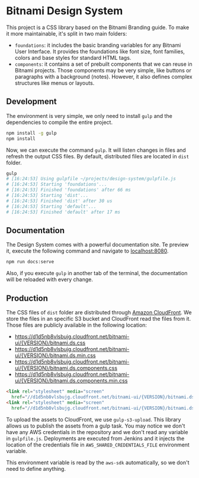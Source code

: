 # Bitnami Design System

This project is a CSS library based on the Bitnami Branding guide. To make it more maintainable, it's split in two main folders:

* `foundations`: it includes the basic branding variables for any Bitnami User Interface. It provides the foundations like font size, font families, colors and base styles for standard HTML tags.
* `components`: it contains a set of prebuilt components that we can reuse in Bitnami projects. Those components may be very simple, like buttons or paragraphs with a background (notes). However, it also defines complex structures like menus or layouts.

## Development

The environment is very simple, we only need to install `gulp` and the dependencies to compile the entire project.

```sh
npm install -g gulp
npm install
```

Now, we can execute the command `gulp`. It will listen changes in files and refresh the output CSS files. By default, distributed files are located in `dist` folder.

```sh
gulp
# [16:24:53] Using gulpfile ~/projects/design-system/gulpfile.js
# [16:24:53] Starting 'foundations'...
# [16:24:53] Finished 'foundations' after 66 ms
# [16:24:53] Starting 'dist'...
# [16:24:53] Finished 'dist' after 30 us
# [16:24:53] Starting 'default'...
# [16:24:53] Finished 'default' after 17 ms
```

## Documentation

The Design System comes with a powerful documentation site. Te preview it, execute the
following command and navigate to [localhost:8080](http://localhost:8080).

```sh
npm run docs:serve
```

Also, if you execute `gulp` in another tab of the terminal, the documentation will be reloaded with every change.

## Production

The CSS files of `dist` folder are distributed through
[Amazon CloudFront](https://aws.amazon.com/cloudfront/). We store the files in an specific S3
bucket and CloudFront read the files from it. Those files are publicly available in the
following location:

* https://d1d5nb8vlsbujg.cloudfront.net/bitnami-ui/{VERSION}/bitnami.ds.css
* https://d1d5nb8vlsbujg.cloudfront.net/bitnami-ui/{VERSION}/bitnami.ds.min.css
* https://d1d5nb8vlsbujg.cloudfront.net/bitnami-ui/{VERSION}/bitnami.ds.components.css
* https://d1d5nb8vlsbujg.cloudfront.net/bitnami-ui/{VERSION}/bitnami.ds.components.min.css

```html
<link rel="stylesheet" media="screen"
  href="//d1d5nb8vlsbujg.cloudfront.net/bitnami-ui/{VERSION}/bitnami.ds.min.css">
<link rel="stylesheet" media="screen"
  href="//d1d5nb8vlsbujg.cloudfront.net/bitnami-ui/{VERSION}/bitnami.ds.components.min.css">
```

To upload the assets to CloudFront, we use `gulp-s3-upload`. This library allows us to publish the assets from a gulp task. You may notice we don't have any AWS credentials in the repository and we don't read any variable in `gulpfile.js`. Deployments are executed from Jenkins and it injects the location of the credentials file in `AWS_SHARED_CREDENTIALS_FILE` environment variable.

This environment variable is read by the `aws-sdk` automatically, so we don't need to define
anything.
